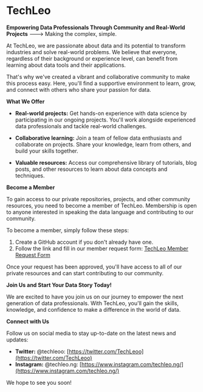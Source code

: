 # TechLeo

**Empowering Data Professionals Through Community and Real-World Projects** ---> Making the complex, simple.

At TechLeo, we are passionate about data and its potential to transform industries and solve real-world problems. We believe that everyone, regardless of their background or experience level, can benefit from learning about data tools and their applications.

That's why we've created a vibrant and collaborative community to make this process easy. Here, you'll find a supportive environment to learn, grow, and connect with others who share your passion for data.

**What We Offer**

* **Real-world projects:** Get hands-on experience with data science by participating in our ongoing projects. You'll work alongside experienced data professionals and tackle real-world challenges.

* **Collaborative learning:** Join a team of fellow data enthusiasts and collaborate on projects. Share your knowledge, learn from others, and build your skills together.

* **Valuable resources:** Access our comprehensive library of tutorials, blog posts, and other resources to learn about data concepts and techniques.

**Become a Member**

To gain access to our private repositories, projects, and other community resources, you need to become a member of TechLeo. Membership is open to anyone interested in speaking the data language and contributing to our community.

To become a member, simply follow these steps:

1. Create a GitHub account if you don't already have one.
2. Follow the link and fill in our member request form: [TechLeo Member Request Form](https://.com/)

Once your request has been approved, you'll have access to all of our private resources and can start contributing to our community.

**Join Us and Start Your Data Story Today!**

We are excited to have you join us on our journey to empower the next generation of data professionals. With TechLeo, you'll gain the skills, knowledge, and confidence to make a difference in the world of data.

**Connect with Us**

Follow us on social media to stay up-to-date on the latest news and updates:

* **Twitter:** @techleoo: [https://twitter.com/TechLeoo](https://twitter.com/TechLeoo)
* **Instagram:** @techleo.ng: [https://www.instagram.com/techleo.ng/](https://www.instagram.com/techleo.ng/)

We hope to see you soon!
